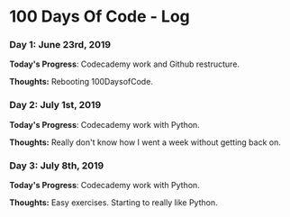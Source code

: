 # 100 Days Of Code - Log

<!--### Day 0: February 30, 2016 (Example 1)
##### (delete me or comment me out)-->

<!--**Today's Progress**: Fixed CSS, worked on canvas functionality for the app.-->

<!--**Thoughts:** I really struggled with CSS, but, overall, I feel like I am slowly getting better at it. Canvas is still new for me, but I managed to figure out some basic functionality.-->

<!--**Link to work:** [Calculator App](http://www.example.com) -->


### Day 1: June 23rd, 2019

**Today's Progress**: Codecademy work and Github restructure.

**Thoughts:** Rebooting 100DaysofCode.

### Day 2: July 1st, 2019

**Today's Progress**: Codecademy work with Python.

**Thoughts:** Really don't know how I went a week without getting back on.

### Day 3: July 8th, 2019

**Today's Progress**: Codecademy work with Python.

**Thoughts:** Easy exercises. Starting to really like Python.


<!--
### Day 0: February 30, 2016 (Example 1)
##### (delete me or comment me out)

<!--**Today's Progress**: Fixed CSS, worked on canvas functionality for the app.

<!--**Thoughts:** I really struggled with CSS, but, overall, I feel like I am slowly getting better at it. Canvas is still new for me, but I <!--managed to figure out some basic functionality.

<!--**Link to work:** [Calculator App](http://www.example.com)

<!--**Link(s) to work**
<!--1. [Find the Longest Word in a String](https://www.freecodecamp.com/challenges/find-the-longest-word-in-a-string)
<!--2. [Title Case a Sentence](https://www.freecodecamp.com/challenges/title-case-a-sentence)-->
